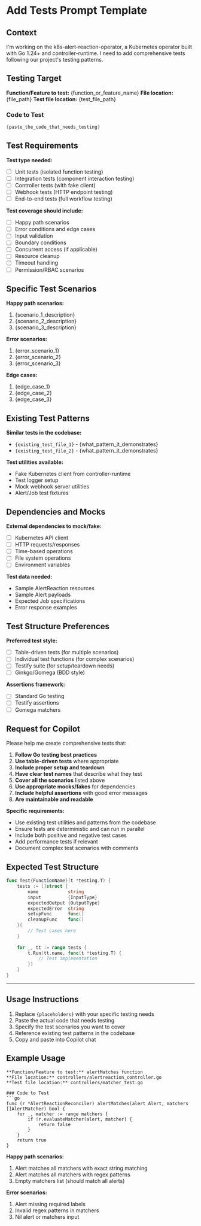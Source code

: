 # Add Tests Prompt Template

## Context
I'm working on the k8s-alert-reaction-operator, a Kubernetes operator built with Go 1.24+ and controller-runtime. I need to add comprehensive tests following our project's testing patterns.

## Testing Target
**Function/Feature to test:** {function_or_feature_name}
**File location:** {file_path}
**Test file location:** {test_file_path}

### Code to Test
```go
{paste_the_code_that_needs_testing}
```

## Test Requirements
**Test type needed:**
- [ ] Unit tests (isolated function testing)
- [ ] Integration tests (component interaction testing)
- [ ] Controller tests (with fake client)
- [ ] Webhook tests (HTTP endpoint testing)
- [ ] End-to-end tests (full workflow testing)

**Test coverage should include:**
- [ ] Happy path scenarios
- [ ] Error conditions and edge cases
- [ ] Input validation
- [ ] Boundary conditions
- [ ] Concurrent access (if applicable)
- [ ] Resource cleanup
- [ ] Timeout handling
- [ ] Permission/RBAC scenarios

## Specific Test Scenarios
**Happy path scenarios:**
1. {scenario_1_description}
2. {scenario_2_description}
3. {scenario_3_description}

**Error scenarios:**
1. {error_scenario_1}
2. {error_scenario_2}
3. {error_scenario_3}

**Edge cases:**
1. {edge_case_1}
2. {edge_case_2}
3. {edge_case_3}

## Existing Test Patterns
**Similar tests in the codebase:**
- `{existing_test_file_1}` - {what_pattern_it_demonstrates}
- `{existing_test_file_2}` - {what_pattern_it_demonstrates}

**Test utilities available:**
- Fake Kubernetes client from controller-runtime
- Test logger setup
- Mock webhook server utilities
- Alert/Job test fixtures

## Dependencies and Mocks
**External dependencies to mock/fake:**
- [ ] Kubernetes API client
- [ ] HTTP requests/responses
- [ ] Time-based operations
- [ ] File system operations
- [ ] Environment variables

**Test data needed:**
- Sample AlertReaction resources
- Sample Alert payloads
- Expected Job specifications
- Error response examples

## Test Structure Preferences
**Preferred test style:**
- [ ] Table-driven tests (for multiple scenarios)
- [ ] Individual test functions (for complex scenarios)
- [ ] Testify suite (for setup/teardown needs)
- [ ] Ginkgo/Gomega (BDD style)

**Assertions framework:**
- [ ] Standard Go testing
- [ ] Testify assertions
- [ ] Gomega matchers

## Request for Copilot
Please help me create comprehensive tests that:

1. **Follow Go testing best practices**
2. **Use table-driven tests** where appropriate
3. **Include proper setup and teardown**
4. **Have clear test names** that describe what they test
5. **Cover all the scenarios** listed above
6. **Use appropriate mocks/fakes** for dependencies
7. **Include helpful assertions** with good error messages
8. **Are maintainable and readable**

**Specific requirements:**
- Use existing test utilities and patterns from the codebase
- Ensure tests are deterministic and can run in parallel
- Include both positive and negative test cases
- Add performance tests if relevant
- Document complex test scenarios with comments

## Expected Test Structure
```go
func Test{FunctionName}(t *testing.T) {
    tests := []struct {
        name           string
        input          {InputType}
        expectedOutput {OutputType}
        expectedError  string
        setupFunc      func()
        cleanupFunc    func()
    }{
        // Test cases here
    }
    
    for _, tt := range tests {
        t.Run(tt.name, func(t *testing.T) {
            // Test implementation
        })
    }
}
```

---

## Usage Instructions
1. Replace `{placeholders}` with your specific testing needs
2. Paste the actual code that needs testing
3. Specify the test scenarios you want to cover
4. Reference existing test patterns in the codebase
5. Copy and paste into Copilot chat

## Example Usage
```
**Function/Feature to test:** alertMatches function
**File location:** controllers/alertreaction_controller.go
**Test file location:** controllers/matcher_test.go

### Code to Test
```go
func (r *AlertReactionReconciler) alertMatches(alert Alert, matchers []AlertMatcher) bool {
    for _, matcher := range matchers {
        if !r.evaluateMatcher(alert, matcher) {
            return false
        }
    }
    return true
}
```

**Happy path scenarios:**
1. Alert matches all matchers with exact string matching
2. Alert matches all matchers with regex patterns
3. Empty matchers list (should match all alerts)

**Error scenarios:**
1. Alert missing required labels
2. Invalid regex patterns in matchers
3. Nil alert or matchers input
```